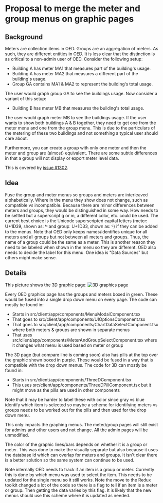 # Proposal to merge the meter and group menus on graphic pages

## Background

Meters are collection items in OED. Groups are an aggregation of meters. As such, they are different entities in OED. It is less clear that the distinction is as critical to a non-admin user of OED. Consider the following setup:

- Building A has meter MA1 that measures part of the building's usage.
- Building A has meter MA2 that measures a different part of the building's usage.
- Group GA contains MA1 & MA2 to represent the building's total usage.

The user would graph group GA to see the buildings usage. Now consider a variant of this setup:

- Building B has meter MB that measures the building's total usage.

The user would graph meter MB to see the buildings usage. If the user wants to show both buildings A & B together, they need to get one from the meter menu and one from the group menu. This is due to the particulars of the metering of these two buildings and not something a typical user should care about.

Furthermore, you can create a group with only one meter and then the meter and group are (almost) equivalent. There are some subtle differences in that a group will not display or export meter level data.

This is covered by [issue #1302](https://github.com/OpenEnergyDashboard/OED/issues/1302).

## Idea

Fuse the group and meter menus so groups and meters are interleaved alphabetically. Where in the menu they show does not change, such as compatible vs incompatible. Because there are minor differences between meters and groups, they would be distinguished in some way. How needs to be settled but a superscript g or m, a different color, etc. could be used. The current best choice is the Unicode superscripted capital letters (meter: U+1D39, shown as: ᴹ and group: U+1D33, shown as: ᴳ) if they can be added to the menus. Note that OED only keeps names/identifies unique for all meters and all groups but not between all meters and groups. Thus, the name of a group could be the same as a meter. This is another reason they need to be labeled when shown in the menu so they are different. OED also needs to decide the label for this menu. One idea is "Data Sources" but others might make sense.

## Details

This picture shows the 3D graphic page:
![3D graphics page](./merge.png)

Every OED graphics page has the groups and meters boxed in green. These would be fused into a single drop down menu on every page. The code can mostly be found in:

- Starts in src/client/app/components/MenuModalComponent.tsx
- That goes to src/client/app/components/UIOptionsComponent.tsx
- That goes to src/client/app/components/ChartDataSelectComponent.tsx where both meters & groups are shown in separate menus
- That uses src/client/app/components/MeterAndGroupSelectComponent.tsx where it changes what menu is used based on meter or group

The 3D page (but compare line is coming soon) also has pills at the top over the graphic shown boxed in purple. These would be fused in a way that is compatible with the drop down menus. The code for 3D can mostly be found in:

- Starts in src/client/app/components/ThreeDComponent.tsx
- This uses src/client/app/components/ThreeDPillComponent.tsx but it might move as the pills are used in other components

Note that it may be harder to label these with color since gray vs blue identify which item is selected so maybe a scheme for identifying meters vs groups needs to be worked out for the pills and then used for the drop down menu.

This only impacts the graphing menus. The meter/group pages will still exist for admins and other users and not change. All the admin pages will be unmodified.

The color of the graphic lines/bars depends on whether it is a group or meter. This was done to make the visually separate but also because it uses the database id which can overlap for meters and groups. It isn't clear there is a better solution so the same system can continue to be used.

Note internally OED needs to track if an item is a group or meter. Currently this is done by which menu was used to select the item. This needs to be updated for the single menu so it still works. Note the move to the Redux toolkit changed a lot of the code so there is a flag to tell if an item is a meter or group. Then getting the data varies by this flag. It is likely that the new menus should use this scheme where it is updated as needed.
